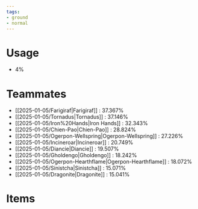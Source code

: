 ```yaml
---
tags:
- ground
- normal
---
```

# Usage
- 4%
# Teammates
- [[2025-01-05/Farigiraf|Farigiraf]] : 37.367%
- [[2025-01-05/Tornadus|Tornadus]] : 37.146%
- [[2025-01-05/Iron%20Hands|Iron Hands]] : 32.343%
- [[2025-01-05/Chien-Pao|Chien-Pao]] : 28.824%
- [[2025-01-05/Ogerpon-Wellspring|Ogerpon-Wellspring]] : 27.226%
- [[2025-01-05/Incineroar|Incineroar]] : 20.749%
- [[2025-01-05/Diancie|Diancie]] : 19.507%
- [[2025-01-05/Gholdengo|Gholdengo]] : 18.242%
- [[2025-01-05/Ogerpon-Hearthflame|Ogerpon-Hearthflame]] : 18.072%
- [[2025-01-05/Sinistcha|Sinistcha]] : 15.071%
- [[2025-01-05/Dragonite|Dragonite]] : 15.041%
# Items